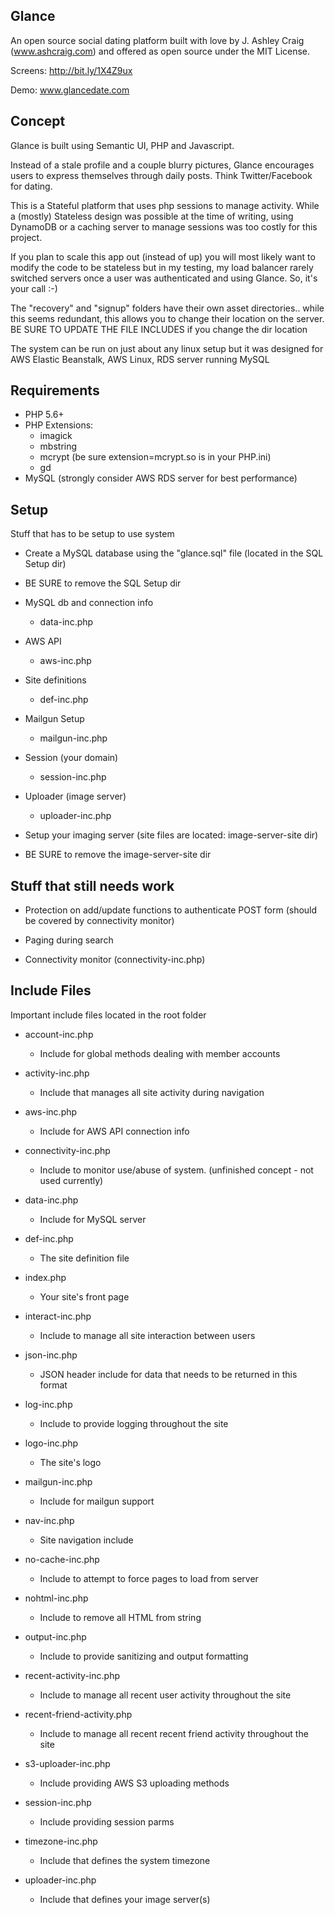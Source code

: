 ## Glance

An open source social dating platform built with love
by J. Ashley Craig (www.ashcraig.com) and offered as open source
under the MIT License.

Screens: http://bit.ly/1X4Z9ux

Demo: www.glancedate.com

## Concept

Glance is built using Semantic UI, PHP and Javascript.

Instead of a stale profile and a couple blurry pictures, Glance encourages users to express
themselves through daily posts. Think Twitter/Facebook for dating.

This is a Stateful platform that uses php sessions to manage activity.
While a (mostly) Stateless design was possible at the time of writing, using
DynamoDB or a caching server to manage sessions was too costly for this project.

If you plan to scale this app out (instead of up) you will most likely want to modify the code to
be stateless but in my testing, my load balancer rarely switched servers once a user was
authenticated and using Glance. So, it's your call :-)

The "recovery" and "signup" folders have their own asset directories..
while this seems redundant, this allows you to change their location on the
server. BE SURE TO UPDATE THE FILE INCLUDES if you change the dir location

The system can be run on just about any linux setup but it was designed for AWS Elastic Beanstalk, AWS Linux,
RDS server running MySQL

## Requirements

- PHP 5.6+
- PHP Extensions:
    - imagick
    - mbstring
    - mcrypt (be sure extension=mcrypt.so is in your PHP.ini)
    - gd
- MySQL (strongly consider AWS RDS server for best performance)

## Setup 

Stuff that has to be setup to use system

- Create a MySQL database using the "glance.sql" file (located in the SQL Setup dir)

- BE SURE to remove the SQL Setup dir

- MySQL db and connection info
    - data-inc.php

- AWS API
    - aws-inc.php

- Site definitions
    - def-inc.php

- Mailgun Setup
    - mailgun-inc.php

- Session (your domain)
    - session-inc.php

- Uploader (image server)
    - uploader-inc.php

- Setup your imaging server (site files are located: image-server-site dir)

- BE SURE to remove the image-server-site dir 

## Stuff that still needs work

- Protection on add/update functions to authenticate POST form (should be covered by connectivity monitor)

- Paging during search

- Connectivity monitor (connectivity-inc.php)

## Include Files

Important include files located in the root folder

- account-inc.php
    - Include for global methods dealing with member accounts

- activity-inc.php
    - Include that manages all site activity during navigation

- aws-inc.php
    - Include for AWS API connection info

- connectivity-inc.php
    - Include to monitor use/abuse of system. (unfinished concept - not used currently)

- data-inc.php
    - Include for MySQL server

- def-inc.php
    - The site definition file

- index.php
    - Your site's front page

- interact-inc.php
    - Include to manage all site interaction between users

- json-inc.php
    - JSON header include for data that needs to be returned in this format

- log-inc.php
    - Include to provide logging throughout the site

- logo-inc.php
    - The site's logo

- mailgun-inc.php
    - Include for mailgun support

- nav-inc.php
    - Site navigation include

- no-cache-inc.php
    - Include to attempt to force pages to load from server

- nohtml-inc.php
    - Include to remove all HTML from string

- output-inc.php
    - Include to provide sanitizing and output formatting

- recent-activity-inc.php
    - Include to manage all recent user activity throughout the site

- recent-friend-activity.php
    - Include to manage all recent recent friend activity throughout the site

- s3-uploader-inc.php
    - Include providing AWS S3 uploading methods

- session-inc.php
    - Include providing session parms

- timezone-inc.php
    - Include that defines the system timezone

- uploader-inc.php
    - Include that defines your image server(s)


